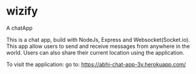 # wizify

A chatApp

This is a chat app, build with NodeJs, Express and Websocket(Socket.io). 
This app allow users to send and receive messages from anywhere in the world. 
Users can also share their current location using the application.

To visit the application: go to: https://abhi-chat-app-3v.herokuapp.com/
